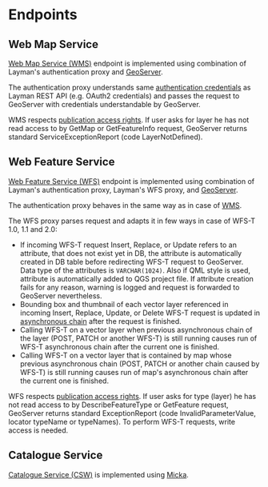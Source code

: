 # Endpoints

## Web Map Service
[Web Map Service (WMS)](https://www.opengeospatial.org/standards/wms) endpoint is implemented using combination of Layman's authentication proxy and [GeoServer](https://docs.geoserver.org/2.13.0/user/services/wms/reference.html).

The authentication proxy understands same [authentication credentials](security.md#authentication) as Layman REST API (e.g. OAuth2 credentials) and passes the request to GeoServer with credentials understandable by GeoServer.

WMS respects [publication access rights](security.md#publication-access-rights). If user asks for layer he has not read access to by GetMap or GetFeatureInfo request, GeoServer returns standard ServiceExceptionReport (code LayerNotDefined).

## Web Feature Service
[Web Feature Service (WFS)](https://www.opengeospatial.org/standards/wfs) endpoint is implemented using combination of Layman's authentication proxy, Layman's WFS proxy, and [GeoServer](https://docs.geoserver.org/2.13.0/user/services/wfs/reference.html).

The authentication proxy behaves in the same way as in case of [WMS](#web-map-service).

The WFS proxy parses request and adapts it in few ways in case of WFS-T 1.0, 1.1 and 2.0:
- If incoming WFS-T request Insert, Replace, or Update refers to an attribute, that does not exist yet in DB, the attribute is automatically created in DB table before redirecting WFS-T request to GeoServer. Data type of the attributes is `VARCHAR(1024)`. Also if QML style is used, attribute is automatically added to QGS project file. If attribute creation fails for any reason, warning is logged and request is forwarded to GeoServer nevertheless.
- Bounding box and thumbnail of each vector layer referenced in incoming Insert, Replace, Update, or Delete WFS-T request is updated in [asynchronous chain](async-tasks.md) after the request is finished.
- Calling WFS-T on a vector layer when previous asynchronous chain of the layer (POST, PATCH or another WFS-T) is still running causes run of WFS-T asynchronous chain after the current one is finished.
- Calling WFS-T on a vector layer that is contained by map whose previous asynchronous chain (POST, PATCH or another chain caused by WFS-T) is still running causes run of map's asynchronous chain after the current one is finished.

WFS respects [publication access rights](security.md#publication-access-rights). If user asks for type (layer) he has not read access to by DescribeFeatureType or GetFeature request, GeoServer returns standard ExceptionReport (code InvalidParameterValue, locator typeName or typeNames). To perform WFS-T requests, write access is needed.

## Catalogue Service
[Catalogue Service (CSW)](https://www.opengeospatial.org/standards/cat) is implemented using [Micka](https://github.com/hsrs-cz/Micka).
